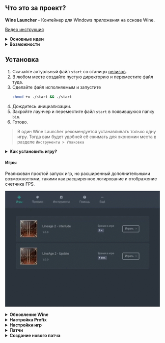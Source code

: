 ## Что это за проект?

**Wine Launcher** - Контейнер для Windows приложения на основе Wine.  

[Видео инструкция](https://www.youtube.com/watch?v=GRlebaAVWn8)  

<details>
<summary><b>Основные идеи</b></summary>
<br>

- Изолированность от системы  
- Независимость от системы  
- Для каждой игры отдельный набор из Wine и Prefix-а  

<br>
</details>

<details>
<summary><b>Возможности</b></summary>
<br>

- Отдельный **Wine\Prefix**
- Сжатие **Wine\Data** в **squash** образы для экономия места
- Обновление **Wine**
- Интеграция с **DXVK**, **MangoHud**, **VkBasalt**
- Поддержка нескольких приложений в одном порте
- Генерация патчей для префикса
- Диагностика

<br>
</details>

## Установка

1. Скачайте актуальный файл `start` со станицы [релизов](https://github.com/hitman249/wine-launcher/releases).
2. В любом месте создайте пустую директорию и переместите файл туда.
3. Сделайте файл исполняемым и запустите
   ```bash
   chmod +x ./start && ./start
   ```
4. Дождитесь инициализации.
5. Закройте лаунчер и переместите файл `start` в появившуюся папку `bin`.
6. Готово.

> В один Wine Launcher рекомендуется устанавливать только одну игру. Тогда вам будет удобней её сжимать для экономии
> места в разделе `Инструменты > Упаковка`


<details>
<summary><b>Как установить игру?</b></summary>
<br>

1. Перед установкой игры необходимо создать новый патч.  
2. Дайте патчу осмысленное имя т.к. этим словом будет называться папка в которой хранится патч.  
3. После установки игры не забудьте сохранить патч. Это пригодится вам для обновления **Wine** в будущем, чтобы 
пересоздать префикс.
4. Если необходимо установить ещё что либо повторите шаги 1-3.

> Игру нужно **обязательно** устанавливать в папку `C:\Games` ! Если требуется другая папка, её нужно переназначить в 
> настройках префикса, после чего его пересоздать.

<br>
</details>


#### Игры

Реализован простой запуск игр, но расширенный дополнительными возможностями, такими как расширенное логирование и
отображение счетчика FPS.

![Main](main.gif)


<details>
<summary><b>Обновление Wine</b></summary>
<br>

Удобный GUI для обновления Wine включает 6 репозиториев

![Main](wine.gif)

<br>
</details>

<details>
<summary><b>Настройка Prefix</b></summary>
<br>

* В настройках prefix-а присутствует автоматическая установка DXVK, MangoHud, VkBasalt.  
* Восстановление разрешения активного монитора после выхода из игры.  

![Main](prefix.gif)

<br>
</details>

<details>
<summary><b>Настройки игр</b></summary>
<br>

* Все игры должны устанавливаться в папку по умолчанию, которая задана в настройках prefix-а по умолчанию `Games`.  
* В самих играх можно задать оформление из **иконки** и **фона**.
* В настройках игр путь указывается относительно папки `Games`. Будьте внимательны!
  Пример, если путь до исполняемого файла - `C:/Games/The super game/bin/game.exe`, то в настройку игры нужно писать
    - В поле **Путь до папки**: `The super game/bin`
    - В поле **Имя файла**: `game.exe`

![Main](games.gif)

<br>
</details>

<details>
<summary><b>Патчи</b></summary>
<br>

* Всё что находится в **prefix**-е, оформляется в виде **патчей**.
* Если вы используете сторонние патчи, то чтобы их применить необходимо пересоздать **prefix**.
* Другими словами **prefix** не долгоживущая структура, пересоздавать его нужно при каждом изменении версии **wine** 
  или для накатывания сторонних патчей.

![Main](patches.gif)

<br>
</details>

<details>
<summary><b>Создание нового патча</b></summary>
<br>

При создании патча вам доступны следующие возможности:  
Перед началом обязательно прочтите **Настройки игр**  ^

  * Установка приложения(игры)
  * Установка приложения(игры) из образа диска
  * Регистрация `dll`, `ocx` библиотек
  * **Winetricks**, доступен из коробки
  * Wine Config
  * Wine File Manager
  * Wine Regedit

![Main](patch.gif)

<br>
</details>
